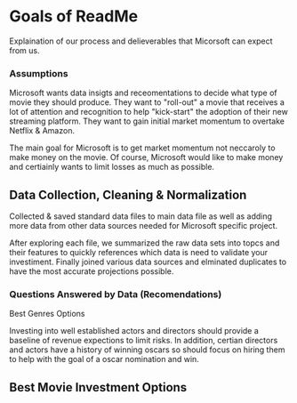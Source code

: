 # Goals of ReadMe
Explaination of our process and delieverables that Micorsoft can expect from us.


### Assumptions

Microsoft wants data insigts and receomentations to decide what type of movie they should produce.  They want to "roll-out" a movie that receives a lot of attention and recognition to help "kick-start" the adoption of their new streaming platform.  They want to gain initial market momentum to overtake Netflix & Amazon.  

The main goal for Microsoft is to get market momentum not neccaroly to make money on the movie.  Of course, Microsoft would like to make money and certiainly wants to limit losses as much as possible.


## Data Collection, Cleaning & Normalization
Collected & saved standard data files to main data file as well as adding more data from other data sources needed for Microsoft specific project. 

After exploring each file, we summarized the raw data sets into topcs and their features to quickly references which data is need to validate your investiment.  Finally joined various data sources and elminated duplicates to have the most accurate projections possible. 



### Questions Answered by Data (Recomendations)

Best Genres Options


Investing into well established actors and directors should provide a baseline of revenue expections to limit risks.  In addition, certian directors and actors have a history of winning oscars so should focus on hiring them to help with the goal of a oscar nomination and win.



## Best Movie Investment Options